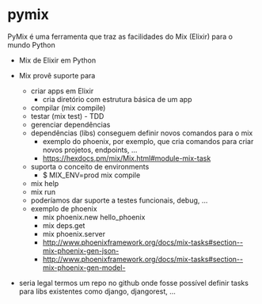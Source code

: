 # pymix
PyMix é uma ferramenta que traz as facilidades do Mix (Elixir) para o mundo Python

- Mix de Elixir em Python
- Mix provê suporte para
    - criar apps em Elixir
        - cria diretório com estrutura básica de um app
    - compilar (mix compile)
    - testar (mix test) - TDD
    - gerenciar dependências
    - dependências (libs) conseguem definir novos comandos para o mix
        - exemplo do phoenix, por exemplo, que cria comandos para criar novos projetos, endpoints, …
        - https://hexdocs.pm/mix/Mix.html#module-mix-task
    - suporta o conceito de environments
        - $ MIX_ENV=prod mix compile
    - mix help
    - mix run
    - poderíamos dar suporte a testes funcionais, debug, ...
    - exemplo de phoenix
        - mix phoenix.new hello_phoenix
        - mix deps.get
        - mix phoenix.server
        - http://www.phoenixframework.org/docs/mix-tasks#section--mix-phoenix-gen-json-
        - http://www.phoenixframework.org/docs/mix-tasks#section--mix-phoenix-gen-model-

- seria legal termos um repo no github onde fosse possível definir tasks para libs existentes como django, djangorest, …
